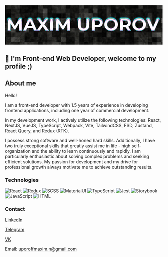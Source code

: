 [![Header](https://github.com/MaGTM/MaGTM/blob/main/assets/header.png)](https://github.com/MaGTM)

## 👋 I'm Front-end Web Developer, welcome to my profile ;)

## About me

Hello!

I am a front-end developer with 1.5 years of experience in developing frontend applications, including one year of commercial development.

In my development work, I actively utilize the following technologies: React, NextJS, VueJS, TypeScript, Webpack, Vite, TailwindCSS, FSD, Zustand, React Query, and Redux (RTK).

I possess strong software and well-honed hard skills. Additionally, I have two truly exceptional skills that greatly assist me in life - high self-organization and the ability to learn continuously and rapidly. I am particularly enthusiastic about solving complex problems and seeking efficient solutions. My passion for development and my drive for professional growth always motivate me to achieve outstanding results.

### Technologies

![React](https://img.shields.io/badge/React-black?style=for-the-badge&logo=react) ![Redux](https://img.shields.io/badge/Redux-black?style=for-the-badge&logo=redux) ![SCSS](https://img.shields.io/badge/SCSS-black?style=for-the-badge&logo=sass) ![MaterialUI](https://img.shields.io/badge/MaterialUI-black?style=for-the-badge&logo=MUI) ![TypeScript](https://img.shields.io/badge/Type%20Script-black?style=for-the-badge&logo=typescript) ![Jest](https://img.shields.io/badge/Jest-black?style=for-the-badge&logo=Jest) ![Storybook](https://img.shields.io/badge/Storybook-black?style=for-the-badge&logo=Storybook) ![JavaScript](https://img.shields.io/badge/Java%20Script-black?style=for-the-badge&logo=javascript) ![HTML](https://img.shields.io/badge/HTML-black?style=for-the-badge&logo=html5)

### Contact

[LinkedIn](https://www.linkedin.com/in/maxuporov/)

[Telegram](https://t.me/m4gt1m)

[VK](https://vk.com/magsim123)

Email: uporoffmaxim.n@gmail.com
